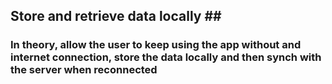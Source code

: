 ## Store and retrieve data locally ##
### In theory, allow the user to keep using the app without and internet connection, store the data locally and then synch with the server when reconnected ###
